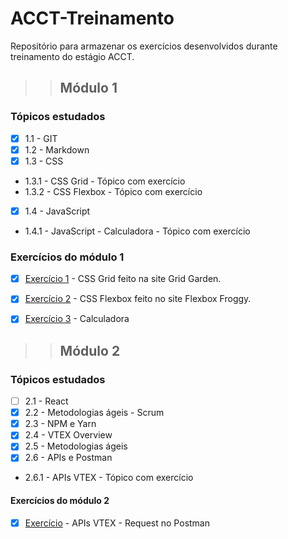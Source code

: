 # ACCT-Treinamento

 Repositório para armazenar os exercícios desenvolvidos durante treinamento do estágio  ACCT.


>> ## **Módulo 1**

 ### Tópicos estudados
- [x] 1.1 - GIT
- [x] 1.2 - Markdown
- [x] 1.3 - CSS
* 1.3.1 - CSS Grid - Tópico com exercício 
* 1.3.2 - CSS Flexbox - Tópico com exercício 
- [x] 1.4 - JavaScript
* 1.4.1 - JavaScript - Calculadora - Tópico com exercício 

### Exercícios do módulo 1
- [x] [Exercício 1](https://github.com/galemagalhaes/ACCT-Treinamento/tree/main/estagioMod1/grid) - CSS Grid feito na site Grid Garden.
- [x] [Exercício 2](https://github.com/galemagalhaes/ACCT-Treinamento/tree/main/estagioMod1/flexbox) - CSS Flexbox feito no site Flexbox Froggy.
- [x] [Exercício 3](https://github.com/galemagalhaes/ACCT-Treinamento/tree/main/estagioMod1/calculadora2) - Calculadora


>> ## **Módulo 2**

### Tópicos estudados

- [ ] 2.1 - React
- [x] 2.2 - Metodologias ágeis - Scrum
- [x] 2.3 - NPM e Yarn
- [x] 2.4 - VTEX Overview
- [x] 2.5 - Metodologias ágeis
- [x] 2.6 - APIs e Postman
* 2.6.1 - APIs VTEX - Tópico com exercício 

#### Exercícios do módulo 2
- [x] [Exercício](https://github.com/galemagalhaes/ACCT-Treinamento/tree/main/estagioMod2/APIs-VTEX) - APIs VTEX - Request no Postman
